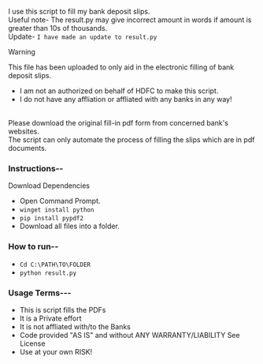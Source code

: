 I use this script to fill my bank deposit slips.
<br>Useful note- The result.py may give incorrect amount in words if amount is greater than 10s of thousands.
<br>Update- `I have made an update to result.py`

>[!WARNING]
>This file has been uploaded to only aid in the electronic filling of bank deposit slips.
>- I am not an authorized on behalf of HDFC to make this script.</b>
>- I do not have any affliation or affliated with any banks in any way!
>  
><br>Please download the original fill-in pdf form from concerned bank's websites.
><br> The script can only automate the process of filling the slips which are in pdf documents.


### Instructions--
Download Dependencies

- Open Command Prompt.
- ```winget install python```
- ```pip install pypdf2```
- Download all files into a folder.

### How to run--
- ```Cd C:\PATH\TO\FOLDER```
- ```python result.py```




### Usage Terms---
- This is script fills the PDFs
- It is a Private effort
- It is not affliated with/to the Banks
- Code provided "AS IS" and without ANY WARRANTY/LIABILITY See License
- Use at your own RISK!
